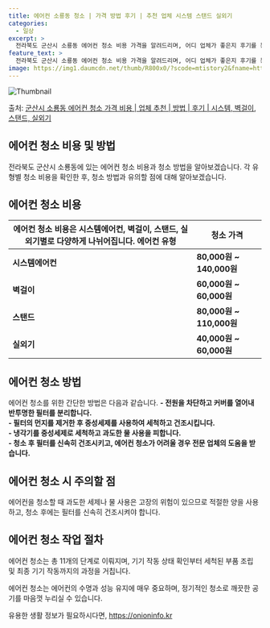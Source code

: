 ```yaml
---
title: 에어컨 소룡동 청소 | 가격 방법 후기 | 추천 업체 시스템 스탠드 실외기
categories:
  - 일상
excerpt: >
  전라북도 군산시 소룡동 에어컨 청소 비용 가격을 알려드리며, 어디 업체가 좋은지 후기를 통해 알아보겠습니다. 현재 글에서는 시스템, 벽걸이, 스탠드, 실외기 각각에 대해 청소 비용이 나와 있으니 참고하시면 되겠습니다. 에어컨 분해 청소 방법 보기 👈 클릭셀프 에어컨 청소 방법 보기👈 클릭군산시 소룡동 에어컨 청소 비용시스템에어컨 방식클리닝방식금액1way 방식에어컨 완전분해80,000원1way 방식에어컨 필터세척35,000원2way 방식에어컨 완전분해90,000원2way 방식에어컨 필터세척35,000원4way 방식에어컨 완전분해120,000원4way 방식에어컨 필터세척35,000원원형방식에어컨 완전분해140,000원원형방식에어컨 필터세척35,000원에어컨 청소 견적 샘플 보기 👈 클릭에어컨 냄새의 원인에어..
feature_text: >
  전라북도 군산시 소룡동 에어컨 청소 비용 가격을 알려드리며, 어디 업체가 좋은지 후기를 통해 알아보겠습니다. 현재 글에서는 시스템, 벽걸이, 스탠드, 실외기 각각에 대해 청소 비용이 나와 있으니 참고하시면 되겠습니다. 에어컨 분해 청소 방법 보기 👈 클릭셀프 에어컨 청소 방법 보기👈 클릭군산시 소룡동 에어컨 청소 비용시스템에어컨 방식클리닝방식금액1way 방식에어컨 완전분해80,000원1way 방식에어컨 필터세척35,000원2way 방식에어컨 완전분해90,000원2way 방식에어컨 필터세척35,000원4way 방식에어컨 완전분해120,000원4way 방식에어컨 필터세척35,000원원형방식에어컨 완전분해140,000원원형방식에어컨 필터세척35,000원에어컨 청소 견적 샘플 보기 👈 클릭에어컨 냄새의 원인에어..
image: https://img1.daumcdn.net/thumb/R800x0/?scode=mtistory2&fname=https%3A%2F%2Fblog.kakaocdn.net%2Fdn%2FKruB0%2FbtsHwqQUiLs%2FPZ227TnACKvh1Ldjgm6HIK%2Fimg.webp
---
```


![Thumbnail](https://img1.daumcdn.net/thumb/R800x0/?scode=mtistory2&fname=https%3A%2F%2Fblog.kakaocdn.net%2Fdn%2FKruB0%2FbtsHwqQUiLs%2FPZ227TnACKvh1Ldjgm6HIK%2Fimg.webp)

<p>출처: <a href="https://onioninfo.kr/entry/%EA%B5%B0%EC%82%B0%EC%8B%9C-%EC%86%8C%EB%A3%A1%EB%8F%99-%EC%97%90%EC%96%B4%EC%BB%A8-%EC%B2%AD%EC%86%8C-%EA%B0%80%EA%B2%A9-%EB%B9%84%EC%9A%A9-%EC%97%85%EC%B2%B4-%EC%B6%94%EC%B2%9C-%EB%B0%A9%EB%B2%95-%ED%9B%84%EA%B8%B0-%EC%8B%9C%EC%8A%A4%ED%85%9C-%EB%B2%BD%EA%B1%B8%EC%9D%B4-%EC%8A%A4%ED%83%A0%EB%93%9C-%EC%8B%A4%EC%99%B8%EA%B8%B0" rel="dofollow">군산시 소룡동 에어컨 청소 가격 비용 | 업체 추천 | 방법 | 후기 | 시스템, 벽걸이, 스탠드, 실외기</a> </p>

## 에어컨 청소 비용 및 방법

전라북도 군산시 소룡동에 있는 에어컨 청소 비용과 청소 방법을 알아보겠습니다. 각 유형별 청소 비용을 확인한 후, 청소 방법과 유의할 점에
대해 알아보겠습니다.

## 에어컨 청소 비용

에어컨 청소 비용은 시스템에어컨, 벽걸이, 스탠드, 실외기별로 다양하게 나뉘어집니다.  **에어컨 유형** | **청소 가격**  
---|---  
**시스템에어컨** | **80,000원 ~ 140,000원**  
**벽걸이** | **60,000원 ~ 60,000원**  
**스탠드** | **80,000원 ~ 110,000원**  
**실외기** | **40,000원 ~ 60,000원**  
  


## 에어컨 청소 방법

에어컨 청소를 위한 간단한 방법은 다음과 같습니다. **\- 전원을 차단하고 커버를 열어내 반투명한 필터를 분리합니다.**  
**\- 필터의 먼지를 제거한 후 중성세제를 사용하여 세척하고 건조시킵니다.**  
**\- 냉각기를 중성세제로 세척하고 과도한 물 사용을 피합니다.**  
**\- 청소 후 필터를 신속히 건조시키고, 에어컨 청소가 어려울 경우 전문 업체의 도움을 받습니다.**



## 에어컨 청소 시 주의할 점

에어컨을 청소할 때 과도한 세제나 물 사용은 고장의 위험이 있으므로 적절한 양을 사용하고, 청소 후에는 필터를 신속히 건조시켜야 합니다.



## 에어컨 청소 작업 절차

에어컨 청소는 총 11개의 단계로 이뤄지며, 기기 작동 상태 확인부터 세척된 부품 조립 및 최종 기기 작동까지의 과정을 거칩니다.



에어컨 청소는 에어컨의 수명과 성능 유지에 매우 중요하며, 정기적인 청소로 깨끗한 공기를 마음껏 누리실 수 있습니다.

 

유용한 생활 정보가 필요하시다면, <a href="https://onioninfo.kr" rel="dofollow">https://onioninfo.kr</a>


